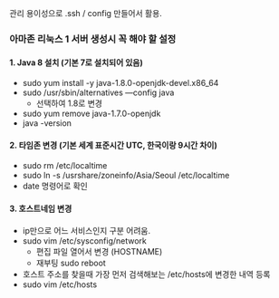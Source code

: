 관리 용이성으로 .ssh / config 만들어서 활용.

### 아마존 리눅스 1 서버 생성시 꼭 해야 할 설정

#### 1. Java 8 설치 (기본 7로 설치되어 있음)
- sudo yum install -y java-1.8.0-openjdk-devel.x86_64
- sudo /usr/sbin/alternatives —config java
  - 선택하여 1.8로 변경
- sudo yum remove java-1.7.0-openjdk
- java -version


#### 2. 타임존 변경 (기본 세계 표준시간 UTC, 한국이랑 9시간 차이)
- sudo rm /etc/localtime
- sudo ln -s /usrshare/zoneinfo/Asia/Seoul /etc/localtime
- date 명령어로 확인
    
    
#### 3. 호스트네임 변경 
- ip만으로 어느 서비스인지 구분 어려움.
- sudo vim /etc/sysconfig/network
  - 편집 파일 열어서 변경 (HOSTNAME)
  - 재부팅 sudo reboot
- 호스트 주소를 찾을때 가장 먼저 검색해보는 /etc/hosts에 변경한 내역 등록
- sudo vim /etc/hosts
  